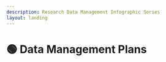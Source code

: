 ```yaml
---
description: Research Data Management Infographic Series
layout: landing
---
```


# 🟢 Data Management Plans


